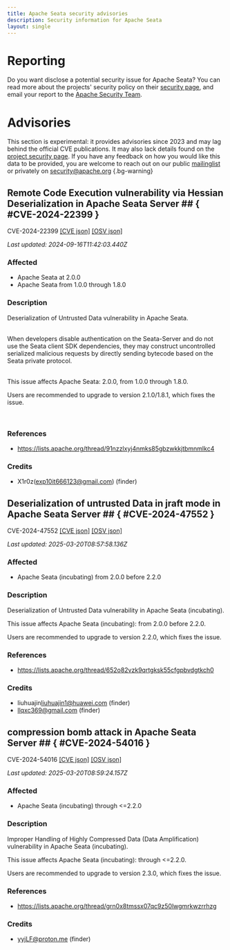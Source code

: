 ```yaml
---
title: Apache Seata security advisories
description: Security information for Apache Seata
layout: single
---
```


# Reporting

Do you want disclose a potential security issue for Apache Seata? You can read more about the projects' security policy on their [security page](https://seata.apache.org/docs/next/security/secret-key), and email your report to the [Apache Security Team](mailto:security@apache.org).

# Advisories

This section is experimental: it provides advisories since 2023 and may lag behind the official CVE publications. It may also lack details found on the [project security page](https://seata.apache.org/docs/next/security/secret-key). If you have any feedback on how you would like this data to be provided, you are welcome to reach out on our public [mailinglist](/mailinglist) or privately on [security@apache.org](mailto:security@apache.org)
{.bg-warning}

## Remote Code Execution vulnerability via Hessian Deserialization in Apache Seata Server ## { #CVE-2024-22399 }

CVE-2024-22399 [\[CVE json\]](./CVE-2024-22399.cve.json) [\[OSV json\]](./CVE-2024-22399.osv.json)



_Last updated: 2024-09-16T11:42:03.440Z_

### Affected

* Apache Seata at 2.0.0
* Apache Seata from 1.0.0 through 1.8.0


### Description

Deserialization of Untrusted Data vulnerability in Apache Seata.&nbsp;<br><br><div><div><div><div><div><p>When developers disable authentication on the Seata-Server and do not use the Seata client SDK dependencies, they may construct uncontrolled serialized malicious requests by directly sending bytecode based on the Seata private protocol.<br><br></p></div></div></div></div></div><div></div><p>This issue affects Apache Seata: 2.0.0, from 1.0.0 through 1.8.0.</p><p>Users are recommended to upgrade to version 2.1.0/1.8.1, which fixes the issue.</p><br>

### References
* https://lists.apache.org/thread/91nzzlxyj4nmks85gbzwkkjtbmnmlkc4


### Credits
* X1r0z(exp10it666123@gmail.com) (finder)


## Deserialization of untrusted Data in jraft mode in Apache Seata Server ## { #CVE-2024-47552 }

CVE-2024-47552 [\[CVE json\]](./CVE-2024-47552.cve.json) [\[OSV json\]](./CVE-2024-47552.osv.json)



_Last updated: 2025-03-20T08:57:58.136Z_

### Affected

* Apache Seata (incubating) from 2.0.0 before 2.2.0


### Description

<p>Deserialization of Untrusted Data vulnerability in Apache Seata (incubating).</p><p>This issue affects Apache Seata (incubating): from 2.0.0 before 2.2.0.</p><p>Users are recommended to upgrade to version 2.2.0, which fixes the issue.</p>

### References
* https://lists.apache.org/thread/652o82vzk9qrtgksk55cfgpbvdgtkch0


### Credits
* liuhuajin<liuhuajin1@huawei.com> (finder)
* llqxc369@gmail.com (finder)


## compression bomb attack in Apache Seata Server ## { #CVE-2024-54016 }

CVE-2024-54016 [\[CVE json\]](./CVE-2024-54016.cve.json) [\[OSV json\]](./CVE-2024-54016.osv.json)



_Last updated: 2025-03-20T08:59:24.157Z_

### Affected

* Apache Seata (incubating) through <=2.2.0


### Description

<p>Improper Handling of Highly Compressed Data (Data Amplification) vulnerability in Apache Seata (incubating).</p><p>This issue affects Apache Seata (incubating): through &lt;=2.2.0.</p><p>Users are recommended to upgrade to version 2.3.0, which fixes the issue.</p>

### References
* https://lists.apache.org/thread/grn0x8tmssx07qc9z50lwgmrkwzrrhzg


### Credits
* yyjLF@proton.me (finder)
